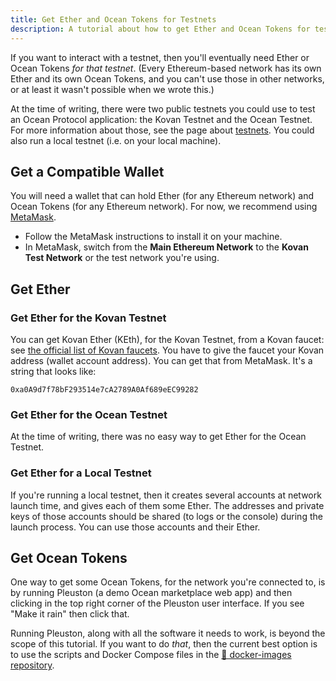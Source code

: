 ```yaml
---
title: Get Ether and Ocean Tokens for Testnets
description: A tutorial about how to get Ether and Ocean Tokens for testnets.
---
```


If you want to interact with a testnet, then you'll eventually need Ether or Ocean Tokens _for that testnet_. (Every Ethereum-based network has its own Ether and its own Ocean Tokens, and you can't use those in other networks, or at least it wasn't possible when we wrote this.)

At the time of writing, there were two public testnets you could use to test an Ocean Protocol application: the Kovan Testnet and the Ocean Testnet. For more information about those, see the page about [testnets](/concepts/testnets/). You could also run a local testnet (i.e. on your local machine).

## Get a Compatible Wallet

You will need a wallet that can hold Ether (for any Ethereum network) and Ocean Tokens (for any Ethereum network). For now, we recommend using [MetaMask](https://metamask.io/).

- Follow the MetaMask instructions to install it on your machine.
- In MetaMask, switch from the **Main Ethereum Network** to the **Kovan Test Network** or the test network you're using.

## Get Ether

### Get Ether for the Kovan Testnet

You can get Kovan Ether (KEth), for the Kovan Testnet, from a Kovan faucet: see [the official list of Kovan faucets](https://github.com/kovan-testnet/faucet). You have to give the faucet your Kovan address (wallet account address). You can get that from MetaMask. It's a string that looks like:

```text
0xa0A9d7f78bF293514e7cA2789A0Af689eEC99282
```

### Get Ether for the Ocean Testnet

At the time of writing, there was no easy way to get Ether for the Ocean Testnet.

### Get Ether for a Local Testnet

If you're running a local testnet, then it creates several accounts at network launch time, and gives each of them some Ether. The addresses and private keys of those accounts should be shared (to logs or the console) during the launch process. You can use those accounts and their Ether.

## Get Ocean Tokens

One way to get some Ocean Tokens, for the network you're connected to, is by running Pleuston (a demo Ocean marketplace web app) and then clicking in the top right corner of the Pleuston user interface. If you see "Make it rain" then click that.

Running Pleuston, along with all the software it needs to work, is beyond the scope of this tutorial. If you want to do _that_, then the current best option is to use the scripts and Docker Compose files in the [🐳 docker-images repository](https://github.com/oceanprotocol/docker-images).

<repo name="docker-images"></repo>
